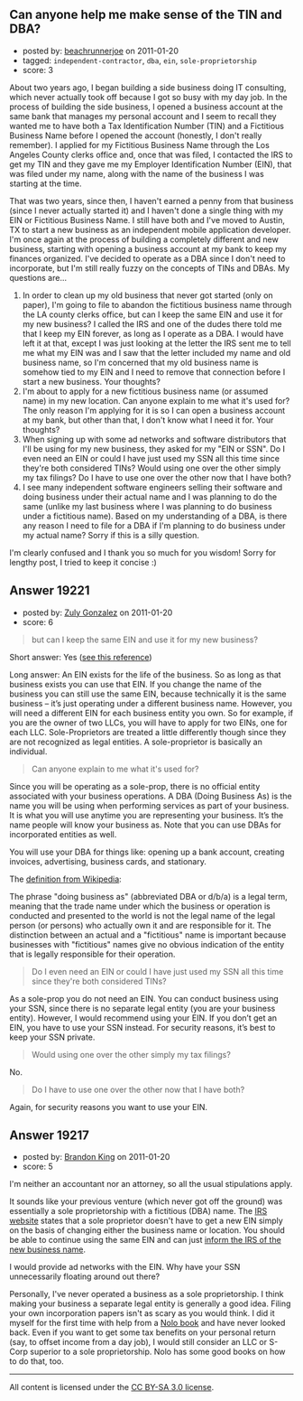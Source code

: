## Can anyone help me make sense of the TIN and DBA?

- posted by: [beachrunnerjoe](https://stackexchange.com/users/-1/4068-beachrunnerjoe) on 2011-01-20
- tagged: `independent-contractor`, `dba`, `ein`, `sole-proprietorship`
- score: 3

About two years ago, I began building a side business doing IT consulting, which never actually took off because I got so busy with my day job.  In the process of building the side business, I opened a business account at the same bank that manages my personal account and I seem to recall they wanted me to have both a Tax Identification Number (TIN) and a Fictitious Business Name before I opened the account (honestly, I don't really remember).  I applied for my Fictitious Business Name through the Los Angeles County clerks office and, once that was filed, I contacted the IRS to get my TIN and they gave me my Employer Identification Number (EIN), that was filed under my name, along with the name of the business I was starting at the time.  

That was two years, since then, I haven't earned a penny from that business (since I never actually started it) and I haven't done a single thing with my EIN or Fictitious Business Name.  I still have both and I've moved to Austin, TX to start a new business as an independent mobile application developer.  I'm once again at the process of building a completely different and new business, starting with opening a business account at my bank to keep my finances organized.  I've decided to operate as a DBA since I don't need to incorporate, but I'm still really fuzzy on the concepts of TINs and DBAs.  My questions are...

 1. In order to clean up my old business that never got started (only on paper), I'm going to file to abandon the fictitious business name through the LA county clerks office, but can I keep the same EIN and use it for my new business?  I called the IRS and one of the dudes there told me that I keep my EIN forever, as long as I operate as a DBA.  I would have left it at that, except I was just looking at the letter the IRS sent me to tell me what my EIN was and I saw that the letter included my name and old business name, so I'm concerned that my old business name is somehow tied to my EIN and I need to remove that connection before I start a new business. Your thoughts?
 2. I'm about to apply for a new fictitious business name (or assumed name) in my new location.  Can anyone explain to me what it's used for?  The only reason I'm applying for it is so I can open a business account at my bank, but other than that, I don't know what I need it for.  Your thoughts?
 3. When signing up with some ad networks and software distributors that I'll be using for my new business, they asked for my "EIN or SSN".  Do I even need an EIN or could I have just used my SSN all this time since they're both considered TINs?  Would using one over the other simply my tax filings?  Do I have to use one over the other now that I have both?
 4. I see many independent software engineers selling their software and doing business under their actual name and I was planning to do the same (unlike my last business where I was planning to do business under a fictitious name).  Based on my understanding of a DBA, is there any reason I need to file for a DBA if I'm planning to do business under my actual name?  Sorry if this is a silly question.

I'm clearly confused and I thank you so much for you wisdom!  Sorry for lengthy post, I tried to keep it concise :)

 


## Answer 19221

- posted by: [Zuly Gonzalez](https://stackexchange.com/users/-1/2692-zuly-gonzalez) on 2011-01-20
- score: 6

<blockquote>
  <p>but can I keep the same EIN and use it for my new business?</p>
</blockquote>

<p>Short answer: Yes (<a href="http://www.irs.gov/businesses/small/article/0,,id=98011,00.html" rel="nofollow">see this reference</a>)</p>

<p>Long answer: An EIN exists for the life of the business. So as long as that business exists you can use that EIN. If you change the name of the business you can still use the same EIN, because technically it is the same business – it’s just operating under a different business name. However, you will need a different EIN for each business entity you own. So for example, if you are the owner of two LLCs, you will have to apply for two EINs, one for each LLC. Sole-Proprietors are treated a little differently though since they are not recognized as legal entities. A sole-proprietor is basically an individual.</p>

<blockquote>
  <p>Can anyone explain to me what it's used for?</p>
</blockquote>

<p>Since you will be operating as a sole-prop, there is no official entity associated with your business operations. A DBA (Doing Business As) is the name you will be using when performing services as part of your business. It is what you will use anytime you are representing your business. It’s the name people will know your business as. Note that you can use DBAs for incorporated entities as well.</p>

<p>You will use your DBA for things like: opening up a bank account, creating invoices, advertising, business cards, and stationary.</p>

<p>The <a href="http://en.wikipedia.org/wiki/Doing_business_as" rel="nofollow">definition from Wikipedia</a>:</p>

<p>The phrase "doing business as" (abbreviated DBA or d/b/a) is a legal term, meaning that the trade name under which the business or operation is conducted and presented to the world is not the legal name of the legal person (or persons) who actually own it and are responsible for it.
The distinction between an actual and a "fictitious" name is important because businesses with "fictitious" names give no obvious indication of the entity that is legally responsible for their operation.</p>

<blockquote>
  <p>Do I even need an EIN or could I have just used my SSN all this time since they're both considered TINs?</p>
</blockquote>

<p>As a sole-prop you do not need an EIN. You can conduct business using your SSN, since there is no separate legal entity (you are your business entity). However, I would recommend using your EIN. If you don’t get an EIN, you have to use your SSN instead. For security reasons, it’s best to keep your SSN private.</p>

<blockquote>
  <p>Would using one over the other simply my tax filings?</p>
</blockquote>

<p>No.</p>

<blockquote>
  <p>Do I have to use one over the other now that I have both?</p>
</blockquote>

<p>Again, for security reasons you want to use your EIN. </p>



## Answer 19217

- posted by: [Brandon King](https://stackexchange.com/users/-1/5722-brandon-king) on 2011-01-20
- score: 5

<p>I'm neither an accountant nor an attorney, so all the usual stipulations apply.</p>

<p>It sounds like your previous venture (which never got off the ground) was essentially a sole proprietorship with a fictitious (DBA) name.  The <a href="http://www.irs.gov/businesses/small/article/0,,id=98011,00.html" rel="nofollow">IRS website</a> states that a sole proprietor doesn't have to get a new EIN simply on the basis of changing either the business name or location.  You should be able to continue using the same EIN and can just <a href="http://www.irs.gov/individuals/article/0,,id=148089,00.html" rel="nofollow">inform the IRS of the new business name</a>.   </p>

<p>I would provide ad networks with the EIN.  Why have your SSN unnecessarily floating around out there?</p>

<p>Personally, I've never operated a business as a sole proprietorship.  I think making your business a separate legal entity is generally a good idea.  Filing your own incorporation papers isn't as scary as you would think.  I did it myself for the first time with help from a <a href="http://www.nolo.com/legal-encyclopedia/business-llcs-corporations/" rel="nofollow">Nolo book</a> and have never looked back.  Even if you want to get some tax benefits on your personal return (say, to offset income from a day job), I would still consider an LLC or S-Corp superior to a sole proprietorship.  Nolo has some good books on how to do that, too.         </p>




---

All content is licensed under the [CC BY-SA 3.0 license](https://creativecommons.org/licenses/by-sa/3.0/).
